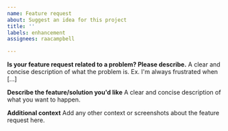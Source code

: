 ```yaml
---
name: Feature request
about: Suggest an idea for this project
title: ''
labels: enhancement
assignees: raacampbell

---
```


**Is your feature request related to a problem? Please describe.**
A clear and concise description of what the problem is. Ex. I'm always frustrated when [...]

**Describe the feature/solution you'd like**
A clear and concise description of what you want to happen.

**Additional context**
Add any other context or screenshots about the feature request here.

